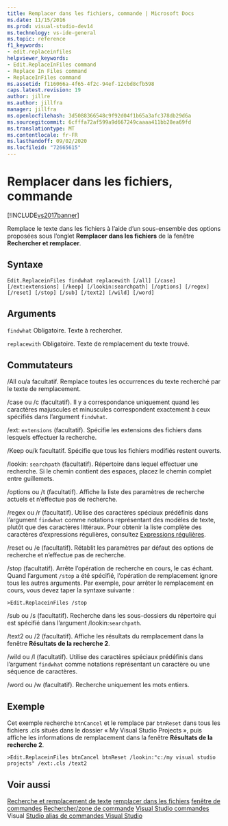 ```yaml
---
title: Remplacer dans les fichiers, commande | Microsoft Docs
ms.date: 11/15/2016
ms.prod: visual-studio-dev14
ms.technology: vs-ide-general
ms.topic: reference
f1_keywords:
- edit.replaceinfiles
helpviewer_keywords:
- Edit.ReplaceInFiles command
- Replace In Files command
- ReplaceInFiles command
ms.assetid: f116066a-4f65-4f2c-94ef-12cbd8cfb598
caps.latest.revision: 19
author: jillre
ms.author: jillfra
manager: jillfra
ms.openlocfilehash: 3d5088366548c9f92d04f1b65a3afc378db29d6a
ms.sourcegitcommit: 6cfffa72af599a9d667249caaaa411bb28ea69fd
ms.translationtype: MT
ms.contentlocale: fr-FR
ms.lasthandoff: 09/02/2020
ms.locfileid: "72665615"
---
```

# <a name="replace-in-files-command"></a>Remplacer dans les fichiers, commande
[!INCLUDE[vs2017banner](../../includes/vs2017banner.md)]

Remplace le texte dans les fichiers à l’aide d’un sous-ensemble des options proposées sous l’onglet **Remplacer dans les fichiers** de la fenêtre **Rechercher et remplacer**.

## <a name="syntax"></a>Syntaxe

```
Edit.ReplaceinFiles findwhat replacewith [/all] [/case]
[/ext:extensions] [/keep] [/lookin:searchpath] [/options] [/regex]
[/reset] [/stop] [/sub] [/text2] [/wild] [/word]
```

## <a name="arguments"></a>Arguments
 `findwhat` Obligatoire. Texte à rechercher.

 `replacewith` Obligatoire. Texte de remplacement du texte trouvé.

## <a name="switches"></a>Commutateurs
 /All ou/a facultatif. Remplace toutes les occurrences du texte recherché par le texte de remplacement.

 /case ou /c (facultatif). Il y a correspondance uniquement quand les caractères majuscules et minuscules correspondent exactement à ceux spécifiés dans l’argument `findwhat`.

 /ext: `extensions` (facultatif). Spécifie les extensions des fichiers dans lesquels effectuer la recherche.

 /Keep ou/k facultatif. Spécifie que tous les fichiers modifiés restent ouverts.

 /lookin: `searchpath` (facultatif). Répertoire dans lequel effectuer une recherche. Si le chemin contient des espaces, placez le chemin complet entre guillemets.

 /options ou /t (facultatif). Affiche la liste des paramètres de recherche actuels et n’effectue pas de recherche.

 /regex ou /r (facultatif). Utilise des caractères spéciaux prédéfinis dans l’argument `findwhat` comme notations représentant des modèles de texte, plutôt que des caractères littéraux. Pour obtenir la liste complète des caractères d’expressions régulières, consultez [Expressions régulières](../../ide/using-regular-expressions-in-visual-studio.md).

 /reset ou /e (facultatif). Rétablit les paramètres par défaut des options de recherche et n’effectue pas de recherche.

 /stop (facultatif). Arrête l’opération de recherche en cours, le cas échant. Quand l’argument `/stop` a été spécifié, l’opération de remplacement ignore tous les autres arguments. Par exemple, pour arrêter le remplacement en cours, vous devez taper la syntaxe suivante :

```
>Edit.ReplaceinFiles /stop
```

 /sub ou /s (facultatif). Recherche dans les sous-dossiers du répertoire qui est spécifié dans l’argument /lookin:`searchpath`.

 /text2 ou /2 (facultatif). Affiche les résultats du remplacement dans la fenêtre **Résultats de la recherche 2**.

 /wild ou /l (facultatif). Utilise des caractères spéciaux prédéfinis dans l’argument `findwhat` comme notations représentant un caractère ou une séquence de caractères.

 /word ou /w (facultatif). Recherche uniquement les mots entiers.

## <a name="example"></a>Exemple
 Cet exemple recherche `btnCancel` et le remplace par `btnReset` dans tous les fichiers .cls situés dans le dossier « My Visual Studio Projects », puis affiche les informations de remplacement dans la fenêtre **Résultats de la recherche 2**.

```
>Edit.ReplaceinFiles btnCancel btnReset /lookin:"c:/my visual studio projects" /ext:.cls /text2
```

## <a name="see-also"></a>Voir aussi
 [Recherche et remplacement de texte](../../ide/finding-and-replacing-text.md) [remplacer dans les fichiers](../../ide/replace-in-files.md) [fenêtre de commandes](../../ide/reference/command-window.md) [Rechercher/zone de commande](../../ide/find-command-box.md) [Visual Studio commandes](../../ide/reference/visual-studio-commands.md) Visual [Studio alias de commandes Visual Studio](../../ide/reference/visual-studio-command-aliases.md)
